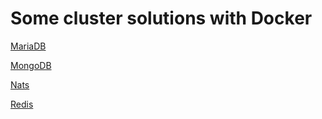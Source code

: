 # Some cluster solutions with Docker

[MariaDB](mariadb-cluster/)

[MongoDB](mongo-cluster/)

[Nats](nats-cluster/)

[Redis](redis-cluster/)

